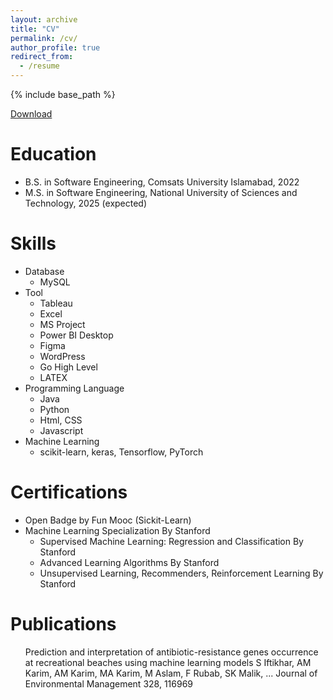 ```yaml
---
layout: archive
title: "CV"
permalink: /cv/
author_profile: true
redirect_from:
  - /resume
---
```


{% include base_path %}

[Download](Resume.pdf)

Education
======
* B.S. in Software Engineering, Comsats University Islamabad, 2022
* M.S. in Software Engineering, National University of Sciences and Technology, 2025 (expected)

  
Skills
======
* Database
  * MySQL 
* Tool
  * Tableau
  * Excel
  * MS Project
  * Power BI Desktop
  * Figma
  * WordPress
  * Go High Level
  *  LATEX
* Programming Language
  * Java
  * Python
  * Html, CSS
  * Javascript
* Machine Learning
  * scikit-learn, keras, Tensorflow, PyTorch

Certifications
======
* Open Badge by Fun Mooc (Sickit-Learn)
* Machine Learning Specialization By Stanford
  * Supervised Machine Learning: Regression and Classification By Stanford
  * Advanced Learning Algorithms By Stanford
  * Unsupervised Learning, Recommenders, Reinforcement Learning By Stanford
  
Publications
======
  <ul>
Prediction and interpretation of antibiotic-resistance genes occurrence at recreational beaches using machine learning models
S Iftikhar, AM Karim, AM Karim, MA Karim, M Aslam, F Rubab, SK Malik, ...
Journal of Environmental Management 328, 116969</ul>
  
